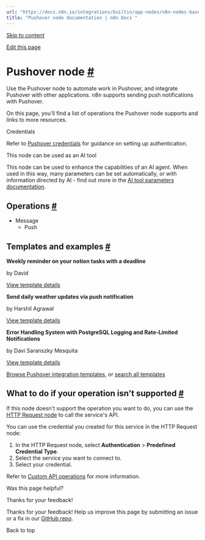 ```yaml
---
url: "https://docs.n8n.io/integrations/builtin/app-nodes/n8n-nodes-base.pushover/"
title: "Pushover node documentation | n8n Docs "
---
```


[Skip to content](https://docs.n8n.io/integrations/builtin/app-nodes/n8n-nodes-base.pushover/#pushover-node)

[Edit this page](https://github.com/n8n-io/n8n-docs/edit/main/docs/integrations/builtin/app-nodes/n8n-nodes-base.pushover.md "Edit this page")

# Pushover node [\#](https://docs.n8n.io/integrations/builtin/app-nodes/n8n-nodes-base.pushover/\#pushover-node "Permanent link")

Use the Pushover node to automate work in Pushover, and integrate Pushover with other applications. n8n supports sending push notifications with Pushover.

On this page, you'll find a list of operations the Pushover node supports and links to more resources.

Credentials

Refer to [Pushover credentials](https://docs.n8n.io/integrations/builtin/credentials/pushover/) for guidance on setting up authentication.

This node can be used as an AI tool

This node can be used to enhance the capabilities of an AI agent. When used in this way, many parameters can be set automatically, or with information directed by AI - find out more in the [AI tool parameters documentation](https://docs.n8n.io/advanced-ai/examples/using-the-fromai-function/).

## Operations [\#](https://docs.n8n.io/integrations/builtin/app-nodes/n8n-nodes-base.pushover/\#operations "Permanent link")

- Message
  - Push

## Templates and examples [\#](https://docs.n8n.io/integrations/builtin/app-nodes/n8n-nodes-base.pushover/\#templates-and-examples "Permanent link")

**Weekly reminder on your notion tasks with a deadline**

by David

[View template details](https://n8n.io/workflows/2409-weekly-reminder-on-your-notion-tasks-with-a-deadline/)

**Send daily weather updates via push notification**

by Harshil Agrawal

[View template details](https://n8n.io/workflows/740-send-daily-weather-updates-via-push-notification/)

**Error Handling System with PostgreSQL Logging and Rate-Limited Notifications**

by Davi Saranszky Mesquita

[View template details](https://n8n.io/workflows/3882-error-handling-system-with-postgresql-logging-and-rate-limited-notifications/)

[Browse Pushover integration templates](https://n8n.io/integrations/pushover/), or [search all templates](https://n8n.io/workflows/)

## What to do if your operation isn't supported [\#](https://docs.n8n.io/integrations/builtin/app-nodes/n8n-nodes-base.pushover/\#what-to-do-if-your-operation-isnt-supported "Permanent link")

If this node doesn't support the operation you want to do, you can use the [HTTP Request node](https://docs.n8n.io/integrations/builtin/core-nodes/n8n-nodes-base.httprequest/) to call the service's API.

You can use the credential you created for this service in the HTTP Request node:

1. In the HTTP Request node, select **Authentication** \> **Predefined Credential Type**.
2. Select the service you want to connect to.
3. Select your credential.

Refer to [Custom API operations](https://docs.n8n.io/integrations/custom-operations/) for more information.

Was this page helpful?






Thanks for your feedback!






Thanks for your feedback! Help us improve this page by submitting an issue or a fix in our [GitHub repo](https://github.com/n8n-io/n8n-docs).


Back to top
